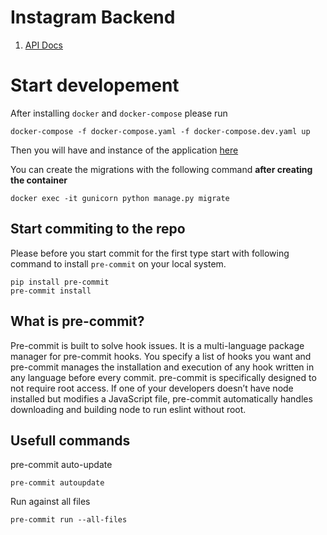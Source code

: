 # Instagram Backend
1. [API Docs](http://localhost:8000/v1/api/docs)

# Start developement
After installing `docker` and `docker-compose` please run
```
docker-compose -f docker-compose.yaml -f docker-compose.dev.yaml up
```

Then you will have and instance of the application [here](http://localhost:8000)

You can create the migrations with the following command **after creating the container**
```
docker exec -it gunicorn python manage.py migrate
```

## Start commiting to the repo
Please before you start commit for the first type start with following command to install `pre-commit` on your local system.
```
pip install pre-commit
pre-commit install
```

## What is pre-commit?
Pre-commit is built to solve hook issues. It is a multi-language package manager for pre-commit hooks. You specify a list of hooks you want and pre-commit manages the installation and execution of any hook written in any language before every commit. pre-commit is specifically designed to not require root access. If one of your developers doesn’t have node installed but modifies a JavaScript file, pre-commit automatically handles downloading and building node to run eslint without root.
## Usefull commands
<!-- TODO: more explanation -->

pre-commit auto-update
```
pre-commit autoupdate
```

Run against all files
```
pre-commit run --all-files
```
